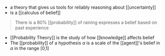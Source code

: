 - a theory that gives us tools for reliably reasoning about [[uncertainty]]
- is a [[calculus of belief]]
>	There is a 80% [[probability]] of raining expresses a belief based on past experience
- [[Probability Theory]] is the study of how [[knowledge]] affects belief
- The [[probability]] of a hypothesis $\alpha$ is a scale of the [[agent]]'s belief in $\alpha$ in the range [0,1]
